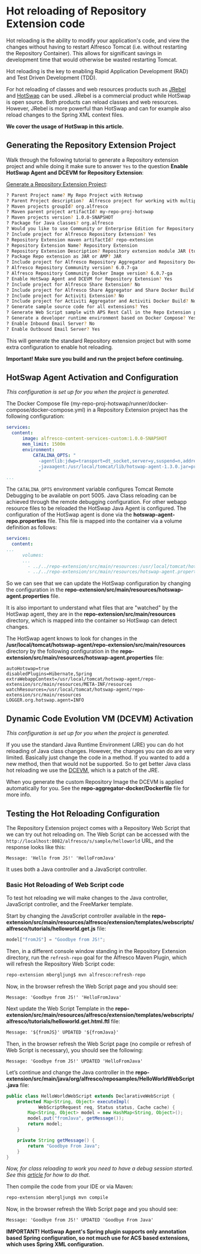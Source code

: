 # Hot reloading of Repository Extension code
Hot reloading is the ability to modify your application's code, and view the changes without 
having to restart Alfresco Tomcat (i.e. without restarting the Repository Container). 
This allows for significant savings in development time that would otherwise be wasted 
restarting Tomcat. 

Hot reloading is the key to enabling Rapid Application Development (RAD) and 
Test Driven Development (TDD).

For hot reloading of classes and web resources products such as [JRebel](https://zeroturnaround.com/software/jrebel/) 
and [HotSwap](http://www.hotswapagent.org/) can be used. JRebel is a commercial product 
while HotSwap is open source. Both products can reload classes and web resources. 
However, JRebel is more powerful than HotSwap and can for example also reload changes to 
the Spring XML context files.

**We cover the usage of HotSwap in this article.** 

## Generating the Repository Extension Project
Walk through the following tutorial to generate a Repository extension project
and while doing it make sure to answer `Yes` to the question **Enable HotSwap Agent and DCEVM for Repository Extension**:

[Generate a Repository Extension Project](generating-repository-extension-project.md):

```bash
? Parent Project name? My Repo Project with Hotswap
? Parent Project description?  Alfresco project for working with multiple extensions in a containerized environment
? Maven projects groupId? org.alfresco
? Maven parent project artifactId? my-repo-proj-hotswap
? Maven projects version? 1.0.0-SNAPSHOT
? Package for Java classes? org.alfresco
? Would you like to use Community or Enterprise Edition for Repository and Share? Community
? Include project for Alfresco Repository Extension? Yes
? Repository Extension maven artifactId? repo-extension
? Repository Extension Name? Repository Extension
? Repository Extension Description? Repository extension module JAR (to be included in the alfresco.war)
? Package Repo extension as JAR or AMP? JAR
? Include project for Alfresco Repository Aggregator and Repository Docker Build? Yes
? Alfresco Repository Community version? 6.0.7-ga
? Alfresco Repository Community Docker Image version? 6.0.7-ga
? Enable HotSwap Agent and DCEVM for Repository Extension? Yes
? Include project for Alfresco Share Extension? No
? Include project for Alfresco Share Aggregator and Share Docker Build? No
? Include project for Activiti Extension? No
? Include project for Activiti Aggregator and Activiti Docker Build? No
? Generate sample source code for all extensions? Yes
? Generate Web Script sample with APS Rest Call in the Repo Extension project? No
? Generate a developer runtime environment based on Docker Compose? Yes
? Enable Inbound Email Server? No
? Enable Outbound Email Server? Yes
```

This will generate the standard Repository extension project but with some extra configuration to enable 
hot reloading.

**Important! Make sure you build and run the project before continuing.**

## HotSwap Agent Activation and Configuration
*This configuration is set up for you when the project is generated.*

The Docker Compose file (my-repo-proj-hotswap/runner/docker-compose/docker-compose.yml) 
in a Repository Extension project has the following configuration:

```yaml
services:
  content:
      image: alfresco-content-services-custom:1.0.0-SNAPSHOT
      mem_limit: 1500m
      environment:
          CATALINA_OPTS: "
      		-agentlib:jdwp=transport=dt_socket,server=y,suspend=n,address=5005
      		-javaagent:/usr/local/tomcat/lib/hotswap-agent-1.3.0.jar=propertiesFilePath=/usr/local/tomcat/hotswap-agent/hotswap-agent-repo.properties
      		"
...
```

The `CATALINA_OPTS` environment variable configures Tomcat Remote Debugging to be 
available on port 5005. Java Class reloading can be achieved through the remote debugging configuration.
For other webapp resource files to be reloaded the HotSwap Java Agent is configured.
The configuration of the HotSwap agent is done via the **hotswap-agent-repo.properties** file.
This file is mapped into the container via a volume definition as follows:

```yaml
services:
  content:
...
      volumes:
      ...        
        - ../../repo-extension/src/main/resources:/usr/local/tomcat/hotswap-agent/repo-extension/src/main/resources
        - ../../repo-extension/src/main/resources/hotswap-agent.properties:/usr/local/tomcat/hotswap-agent/hotswap-agent-repo.properties
```

So we can see that we can update the HotSwap configuration by changing the configuration in the 
**repo-extension/src/main/resources/hotswap-agent.properties** file.

It is also important to understand what files that are "watched" by the HotSwap agent, they are in the 
**repo-extension/src/main/resources** directory, which is mapped into the container so HotSwap can detect
changes.

The HotSwap agent knows to look for changes in the **/usr/local/tomcat/hotswap-agent/repo-extension/src/main/resources** 
directory by the following configuration in the **repo-extension/src/main/resources/hotswap-agent.properties** file:

```properties
autoHotswap=true
disabledPlugins=Hibernate,Spring
extraWebappContext=/usr/local/tomcat/hotswap-agent/repo-extension/src/main/resources/META-INF/resources
watchResources=/usr/local/tomcat/hotswap-agent/repo-extension/src/main/resources
LOGGER.org.hotswap.agent=INFO
```
## Dynamic Code Evolution VM (DCEVM) Activation
*This configuration is set up for you when the project is generated.*

If you use the standard Java Runtime Environment (JRE) you can do hot reloading of Java class changes.
However, the changes you can do are very limited. Basically just change the code in a method.
If you wanted to add a new method, then that would not be supported. So to get better Java class 
hot reloading we use the [DCEVM](https://github.com/dcevm/dcevm), which is a patch of the JRE.

When you generate the custom Repository Image the DCEVM is applied automatically for you. 
See the **repo-aggregator-docker/Dockerfile** file for more info. 

## Testing the Hot Reloading Configuration
The Repository Extension project comes with a Repository Web Script that we can try out hot reloading on. 
The Web Script can be accessed with the `http://localhost:8082/alfresco/s/sample/helloworld` URL, and the 
response looks like this:

```
Message: 'Hello from JS!' 'HelloFromJava'
```

It uses both a Java controller and a JavaScript controller.
 
### Basic Hot Reloading of Web Script code
To test hot reloading we will make changes to the Java controller, JavaScript controller, and the FreeMarker template.

Start by changing the JavaScript controller available in the 
**repo-extension/src/main/resources/alfresco/extension/templates/webscripts/alfresco/tutorials/helloworld.get.js** file:

```javascript
model["fromJS"] = "Goodbye from JS!";
```

Then, in a different console window standing in the Repository Extension directory, run the `refresh-repo` goal for 
the Alfresco Maven Plugin, which will refresh the Repository Web Script code:

```bash
repo-extension mbergljung$ mvn alfresco:refresh-repo
```

Now, in the browser refresh the Web Script page and you should see:

```
Message: 'Goodbye from JS!' 'HelloFromJava'
```

Next update the Web Script Template in the 
**repo-extension/src/main/resources/alfresco/extension/templates/webscripts/alfresco/tutorials/helloworld.get.html.ftl** file:

```html
Message: '${fromJS}' UPDATED '${fromJava}'
```

Then, in the browser refresh the Web Script page (no compile or refresh of Web Script is necessary), 
you should see the following:

```
Message: 'Goodbye from JS!' UPDATED 'HelloFromJava'
```

Let’s continue and change the Java controller in the 
**repo-extension/src/main/java/org/alfresco/reposamples/HelloWorldWebScript.java** file:

```java
public class HelloWorldWebScript extends DeclarativeWebScript {
    protected Map<String, Object> executeImpl(
            WebScriptRequest req, Status status, Cache cache) {
        Map<String, Object> model = new HashMap<String, Object>();
        model.put("fromJava", getMessage());
        return model;
    }

    private String getMessage() {
        return "Goodbye From Java";
    }
}
```

*Now, for class reloading to work you need to have a debug session started.
See this [article](debugging-repository-extensions.md) for how to do that.*

Then compile the code from your IDE or via Maven:

```bash
repo-extension mbergljung$ mvn compile
```

Now, in the browser refresh the Web Script page and you should see:

```html
Message: 'Goodbye from JS!' UPDATED 'Goodbye From Java'
```

**IMPORTANT! HotSwap Agent's Spring plugin supports only annotation based Spring configuration, so
not much use for ACS based extensions, which uses Spring XML configuration.** 
